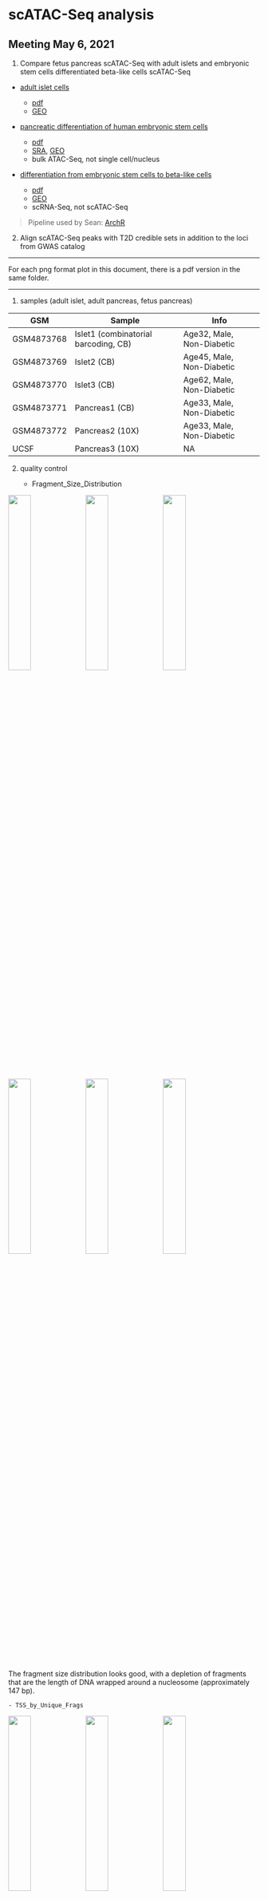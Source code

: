# scATAC-Seq analysis

## Meeting May 6, 2021

1. Compare fetus pancreas scATAC-Seq with adult islets and embryonic stem cells differentiated beta-like cells scATAC-Seq 

- [adult islet cells](https://www.nature.com/articles/s41588-021-00823-0#Abs1)
    - [pdf](Chiou2021.pdf)
    - [GEO](https://www.ncbi.nlm.nih.gov/geo/query/acc.cgi?acc=GSE160472)

- [pancreatic differentiation of human embryonic stem cells](https://www.ncbi.nlm.nih.gov/pmc/articles/PMC7864636/)
    - [pdf](Geusz2021.pdf)
    - [SRA](https://www.ncbi.nlm.nih.gov/bioproject/527099), [GEO](https://www.ncbi.nlm.nih.gov/geo/query/acc.cgi?acc=GSE115327)
    - bulk ATAC-Seq, not single cell/nucleus

- [differentiation from embryonic stem cells to beta-like cells](https://pubmed.ncbi.nlm.nih.gov/33257854/)
    - [pdf](Weng2021.pdf)
    - [GEO](https://www.ncbi.nlm.nih.gov/geo/query/acc.cgi?acc=GSE143783)
    - scRNA-Seq, not scATAC-Seq

> Pipeline used by Sean: [ArchR](https://www.archrproject.com/)

2. Align scATAC-Seq peaks with T2D credible sets in addition to the loci from GWAS catalog

----

For each png format plot in this document, there is a pdf version in the same folder.

----

1. samples (adult islet, adult pancreas, fetus pancreas)

| GSM | Sample | Info |
| --- | --- | --- |
| GSM4873768 | Islet1 (combinatorial barcoding, CB) | Age32, Male, Non-Diabetic |
| GSM4873769 | Islet2 (CB) | Age45, Male, Non-Diabetic |
| GSM4873770 | Islet3 (CB) | Age62, Male, Non-Diabetic |
| GSM4873771 | Pancreas1 (CB) | Age33, Male, Non-Diabetic |
| GSM4873772 | Pancreas2 (10X) | Age33, Male, Non-Diabetic |
| UCSF | Pancreas3 (10X) | NA |

2. quality control

    - Fragment_Size_Distribution

<p float="left">
<img src="Islet1-Fragment_Size_Distribution.png" width="30%" />
<img src="Islet2-Fragment_Size_Distribution.png" width="30%" />
<img src="Islet3-Fragment_Size_Distribution.png" width="30%" />
<img src="Pancreas1-Fragment_Size_Distribution.png" width="30%" />
<img src="Pancreas2-Fragment_Size_Distribution.png" width="30%" />
<img src="Pancreas3-Fragment_Size_Distribution.png" width="30%" />
</p>

The fragment size distribution looks good, with a depletion of fragments that are the length of DNA wrapped around a nucleosome (approximately 147 bp).


    - TSS_by_Unique_Frags

<p float="left">
<img src="Islet1-TSS_by_Unique_Frags.png" width="30%" />
<img src="Islet2-TSS_by_Unique_Frags.png" width="30%" />
<img src="Islet3-TSS_by_Unique_Frags.png" width="30%" />
<img src="Pancreas1-TSS_by_Unique_Frags.png" width="30%" />
<img src="Pancreas2-TSS_by_Unique_Frags.png" width="30%" />
<img src="Pancreas3-TSS_by_Unique_Frags.png" width="30%" />
</p>

The TSS enrichment score (signal-to-background ratio) is okay. The Pancreas2 (10x) has many more cells, though the TSS score is also relatively low.

3. clustering

![](Plot-UMAP-Sample-Clusters_Samples.png)

The clustering  makes sense. 

Three adult islets clustered together, and then with adult pancreas. All them are from combinatorial barcoding (CB) method.

Two clusters (Cluster4 and Cluster5) of adult pancreas suggested technical effects due to CB and 10x methods.

Fetus pancreas (Cluster6) is separated from adult pancreas (Cluster5) although they are both profiled using 10x. 

![](Plot-UMAP-Marker-Genes-W-Imputation_Alpha.png)

There is a large portion of alpha cells in the adult islets, however, there isn't much in the pancreas. 

![](Plot-UMAP-Marker-Genes-W-Imputation_Beta.png)

There are beta cells presented in adult islets, fetus pancreas, and also adult pancreas, despite that only small number of cells in the last one.

----

We would like to explore the difference of beta cells in the fetus pancreas, adult pancreas, and adult islets. However, we should keep in mind there are a few caveats.

1. adult pancreas vs fetus pancreas: there is only a small portion of beta cells in the adult pancreas and the sample size is one.

2. adult islets vs fetus pancreas: it is confounded by the profiling methods (CB vs 10x).

----

4. differential peaks

![](C7-vs-C2-Markers-Volcano.png)

adult pancreas vs fetus pancreas. The majority of differential peaks are down regulated, which suggested adult pancreas is less accessible compared to fetus.

![](C14-vs-C2-Markers-Volcano.png)

adult islets vs fetus pancreas. Same trend as above that adult islets are less accessible. Furthermore, more differential peaks here, might be contributed by the different profiling methods. 

5. motif enrichment in differential peaks

![](C7-vs-C2-Markers-Motifs-Enriched_up.png)

![](C7-vs-C2-Markers-Motifs-Enriched_down.png)

Top hits in SMAD5, EGR1, WT1, etc in the contrast between adult pancreas and fetus pancreas. However, it might or might not make much sense that both up and down peaks share these motifs.

